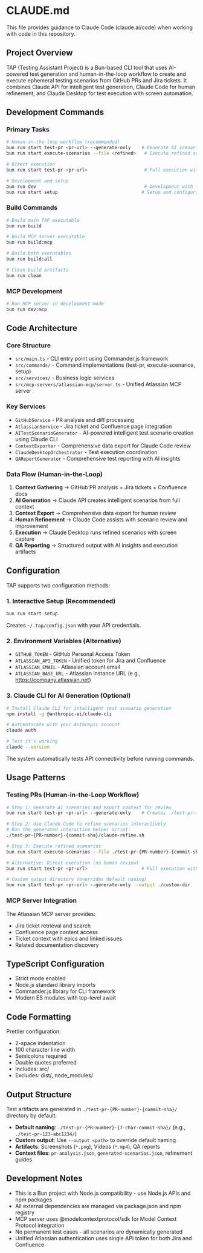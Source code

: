 # CLAUDE.md

This file provides guidance to Claude Code (claude.ai/code) when working with code in this repository.

## Project Overview

TAP (Testing Assistant Project) is a Bun-based CLI tool that uses AI-powered test generation and human-in-the-loop workflow to create and execute ephemeral testing scenarios from GitHub PRs and Jira tickets. It combines Claude API for intelligent test generation, Claude Code for human refinement, and Claude Desktop for test execution with screen automation.

## Development Commands

### Primary Tasks
```bash
# Human-in-the-loop workflow (recommended)
bun run start test-pr <pr-url> --generate-only    # Generate AI scenarios + export context
bun run start execute-scenarios --file <refined>   # Execute refined scenarios

# Direct execution
bun run start test-pr <pr-url>                     # Full execution without review

# Development and setup
bun run dev                                        # Development with file watching
bun run start setup                               # Setup and configuration (interactive)
```

### Build Commands
```bash
# Build main TAP executable
bun run build

# Build MCP server executable
bun run build:mcp

# Build both executables
bun run build:all

# Clean build artifacts
bun run clean
```

### MCP Development
```bash
# Run MCP server in development mode
bun run dev:mcp
```

## Code Architecture

### Core Structure
- `src/main.ts` - CLI entry point using Commander.js framework
- `src/commands/` - Command implementations (test-pr, execute-scenarios, setup)
- `src/services/` - Business logic services
- `src/mcp-servers/atlassian-mcp/server.ts` - Unified Atlassian MCP server

### Key Services
- `GitHubService` - PR analysis and diff processing
- `AtlassianService` - Jira ticket and Confluence page integration
- `AITestScenarioGenerator` - AI-powered intelligent test scenario creation using Claude CLI
- `ContextExporter` - Comprehensive data export for Claude Code review
- `ClaudeDesktopOrchestrator` - Test execution coordination
- `QAReportGenerator` - Comprehensive test reporting with AI insights

### Data Flow (Human-in-the-Loop)
1. **Context Gathering** → GitHub PR analysis + Jira tickets + Confluence docs
2. **AI Generation** → Claude API creates intelligent scenarios from full context
3. **Context Export** → Comprehensive data export for human review
4. **Human Refinement** → Claude Code assists with scenario review and improvement
5. **Execution** → Claude Desktop runs refined scenarios with screen capture
6. **QA Reporting** → Structured output with AI insights and execution artifacts

## Configuration

TAP supports two configuration methods:

### 1. Interactive Setup (Recommended)
```bash
bun run start setup
```
Creates `~/.tap/config.json` with your API credentials.

### 2. Environment Variables (Alternative)
- `GITHUB_TOKEN` - GitHub Personal Access Token
- `ATLASSIAN_API_TOKEN` - Unified token for Jira and Confluence
- `ATLASSIAN_EMAIL` - Atlassian account email
- `ATLASSIAN_BASE_URL` - Atlassian instance URL (e.g., https://company.atlassian.net)

### 3. Claude CLI for AI Generation (Optional)
```bash
# Install Claude CLI for intelligent test scenario generation
npm install -g @anthropic-ai/claude-cli

# Authenticate with your Anthropic account
claude auth

# Test it's working
claude --version
```

The system automatically tests API connectivity before running commands.

## Usage Patterns

### Testing PRs (Human-in-the-Loop Workflow)
```bash
# Step 1: Generate AI scenarios and export context for review
bun run start test-pr <pr-url> --generate-only    # Creates ./test-pr-{PR-number}-{commit-sha}/ directory

# Step 2: Use Claude Code to refine scenarios interactively
# Run the generated interactive helper script:
./test-pr-{PR-number}-{commit-sha}/claude-refine.sh

# Step 3: Execute refined scenarios
bun run start execute-scenarios --file ./test-pr-{PR-number}-{commit-sha}/refined-scenarios.json

# Alternative: Direct execution (no human review)
bun run start test-pr <pr-url>                    # Full execution with AI scenarios

# Custom output directory (overrides default naming)
bun run start test-pr <pr-url> --generate-only --output ./custom-dir
```

### MCP Server Integration
The Atlassian MCP server provides:
- Jira ticket retrieval and search
- Confluence page content access
- Ticket context with epics and linked issues
- Related documentation discovery

## TypeScript Configuration

- Strict mode enabled
- Node.js standard library imports
- Commander.js library for CLI framework
- Modern ES modules with top-level await

## Code Formatting

Prettier configuration:
- 2-space indentation
- 100 character line width
- Semicolons required
- Double quotes preferred
- Includes: src/
- Excludes: dist/, node_modules/

## Output Structure

Test artifacts are generated in `./test-pr-{PR-number}-{commit-sha}/` directory by default:
- **Default naming**: `./test-pr-{PR-number}-{7-char-commit-sha}/` (e.g., `./test-pr-123-abc1234/`)
- **Custom output**: Use `--output <path>` to override default naming
- **Artifacts**: Screenshots (`*.png`), Videos (`*.mp4`), QA reports
- **Context files**: `pr-analysis.json`, `generated-scenarios.json`, refinement guides

## Development Notes

- This is a Bun project with Node.js compatibility - use Node.js APIs and npm packages
- All external dependencies are managed via package.json and npm registry
- MCP server uses @modelcontextprotocol/sdk for Model Context Protocol integration
- No permanent test cases - all scenarios are dynamically generated
- Unified Atlassian authentication uses single API token for both Jira and Confluence